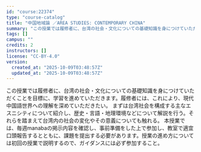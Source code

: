```yaml
---
id: "course:22374"
type: "course-catalog"
title: "中国地域論 ／AREA STUDIES: CONTEMPORARY CHINA"
summary: "この授業では履修者に、台湾の社会・文化についての基礎知識を身につけていただくことを目標に、学習を進めていただきます。履修者には、これにより、現代中国語世界への理解を深めていただきたい。 まずは台湾社会を構成する主なエスニシティについて紹介し…"
tags: []
campus: ""
credits: 2
instructors: []
license: "CC-BY-4.0"
version:
  created_at: "2025-10-09T03:48:57Z"
  updated_at: "2025-10-09T03:48:57Z"
---
```

この授業では履修者に、台湾の社会・文化についての基礎知識を身につけていただくことを目標に、学習を進めていただきます。履修者には、これにより、現代中国語世界への理解を深めていただきたい。 まずは台湾社会を構成する主なエスニシティについて紹介し、歴史・言語・地理環境などについて解説を行う。それらを踏まえて台湾内の社会の変化やその意義についても触れる。 本授業では、毎週manabaの掲示内容を確認し、事前準備をした上で参加し、教室で適宜口頭報告するとともに、課題を提出する必要があります。授業の進め方については初回の授業で説明するので、ガイダンスには必ず参加すること。

